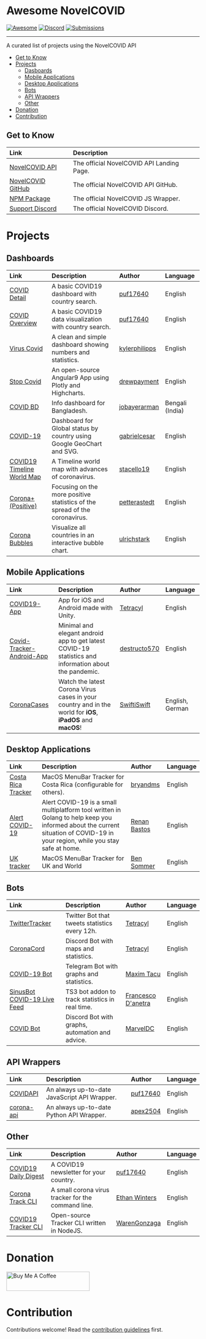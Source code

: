 # Awesome NovelCOVID 
[![Awesome](https://cdn.rawgit.com/sindresorhus/awesome/d7305f38d29fed78fa85652e3a63e154dd8e8829/media/badge.svg)](https://github.com/sindresorhus/awesome) [![Discord](https://img.shields.io/discord/689535536934813823?label=Discord)](https://discord.gg/eA4EHjF) [![Submissions](https://img.shields.io/github/issues-pr/puf17640/awesome-novelcovid?label=Submissions)](https://github.com/puf17640/awesome-novelcovid/pulls)
<hr>
<p>A curated list of projects using the NovelCOVID API</p>

- [Get to Know](#get-to-know)
- [Projects](#projects)
  - [Dasboards](#dashboards)
  - [Mobile Applications](#mobile-applications)
  - [Desktop Applications](#desktop-applications)
  - [Bots](#bots)
  - [API Wrappers](#api-wrappers)
  - [Other](#other)
- [Donation](#donation)
- [Contribution](#contribution)


## Get to Know

| Link  | Description  |
|:------|:-------------|
| [NovelCOVID API](https://disease.sh) | The official NovelCOVID API Landing Page. |
| [NovelCOVID GitHub](https://github.com/novelcovid/API) | The official NovelCOVID API GitHub. |
| [NPM Package](https://npmjs.com/novelcovid) | The official NovelCOVID JS Wrapper. |
| [Support Discord](https://discord.gg/EvbMshU) | The official NovelCOVID Discord. |

# Projects

## Dashboards

| Link  | Description  | Author | Language |
|:------|:-------------|:-------|:---------|
| [COVID Detail](https://coviddetail.com) | A basic COVID19 dashboard with country search. | [puf17640](https://github.com/puf17640) | English
| [COVID Overview](https://covidoverview.com) | A basic COVID19 data visualization with country search. | [puf17640](https://github.com/puf17640) | English
| [Virus Covid](https://viruscovid.tech) | A clean and simple dashboard showing numbers and statistics. | [kylerphilipps](https://github.com/kylerphillips) | English
| [Stop Covid](https://github.com/drewpayment/covid-19) | An open-source Angular9 App using Plotly and Highcharts. | [drewpayment](https://github.com/drewpayment) | English
| [COVID BD](https://github.com/jobayerarman/covidbd) | Info dashboard for Bangladesh. | [jobayerarman](https://github.com/jobayerarman) | Bengali (India)
| [COVID-19](https://github.com/gabrielcesar/covid) | Dashboard for Global status by country using Google GeoChart and SVG. | [gabrielcesar](https://github.com/gabrielcesar) | English
| [COVID19 Timeline World Map](https://s3.amazonaws.com/covid20.today/index.html) | A Timeline world map with advances of coronavirus. | [stacello19](https://github.com/stacello19) | English
| [Corona+ (Positive)](https://petterastedt.github.io/coronaplus/) | Focusing on the more positive statistics of the spread of the coronavirus. | [petterastedt](https://github.com/petterastedt) | English
| [Corona Bubbles](https://coronabubbles.net/) | Visualize all countries in an interactive bubble chart. | [ulrichstark](https://github.com/ulrichstark) | English

## Mobile Applications

| Link  | Description  | Author | Language |
|:------|:-------------|:-------|:---------|
| [COVID19-App](https://github.com/Tetracyl/COVID19-App) | App for iOS and Android made with Unity. | [Tetracyl](https://github.com/Tetracyl) | English
| [Covid-Tracker-Android-App](https://github.com/destructo570/CovidTracker) | Minimal and elegant android app to get latest COVID-19 statistics and information about the pandemic. | [destructo570](https://github.com/destructo570) | English
| [CoronaCases](https://github.com/SwiftiSwift/CoronaCases) | Watch the latest Corona Virus cases in your country and in the world for **iOS**, **iPadOS** and **macOS**!  | [SwiftiSwift](https://github.com/SwiftiSwift) | English, German

## Desktop Applications

| Link  | Description  | Author | Language |
|:------|:-------------|:-------|:---------|
| [Costa Rica Tracker](https://github.com/bryandms/covid-19costaricatracker) | MacOS MenuBar Tracker for Costa Rica (configurable for others). | [bryandms](https://github.com/bryandms) | English
| [Alert COVID-19](https://github.com/renanbastos93/alertcovid19) | Alert COVID-19 is a small multiplatform tool written in Golang to help keep you informed about the current situation of COVID-19 in your region, while you stay safe at home. | [Renan Bastos](https://github.com/renanbastos93) | English
| [UK tracker](https://github.com/benjamin-sommer/covid-19-uk-tracker) | MacOS MenuBar Tracker for UK and World | [Ben Sommer](https://github.com/benjamin-sommer) | English

## Bots

| Link  | Description  | Author | Language |
|:------|:-------------|:-------|:---------|
| [TwitterTracker](https://github.com/Tetracyl/CoronavirusTwitterTracker) | Twitter Bot that tweets statistics every 12h. | [Tetracyl](https://github.com/Tetracyl) | English
| [CoronaCord](https://github.com/Tetracyl/CoronaCord) | Discord Bot with maps and statistics. | [Tetracyl](https://github.com/Tetracyl) | English
| [COVID-19 Bot](https://github.com/tmxak/telegram-covid19) | Telegram Bot with graphs and statistics. | [Maxim Tacu](https://github.com/tmxak) | English
| [SinusBot COVID-19 Live Feed](https://forum.sinusbot.com/resources/covid-19-live-feed.482/) | TS3 bot addon to track statistics in real time.  | [Francesco D'anetra](https://github.com/devdanetra) | English
| [COVID Bot](https://gist.github.com/MarvelDC/94a65655cd8007be167d6359f4a0d2d8) | Discord Bot with graphs, automation and advice. | [MarvelDC](https://github.com/MarvelDC) | English

## API Wrappers

| Link  | Description  | Author | Language |
|:------|:-------------|:-------|:---------|
| [COVIDAPI](https://npmjs.com/covidapi) | An always up-to-date JavaScript API Wrapper. | [puf17640](https://github.com/puf17640) | English
| [corona-api](https://pypi.org/project/corona-api) | An always up-to-date Python API Wrapper. | [apex2504](https://github.com/apex2504) | English

## Other

| Link  | Description  | Author | Language |
|:------|:-------------|:-------|:---------|
| [COVID19 Daily Digest](https://covid19dailydigest.com) | A COVID19 newsletter for your country. | [puf17640](https://github.com/puf17640) | English
| [Corona Track CLI](https://www.npmjs.com/package/coronatrack) | A small corona virus tracker for the command line. | [Ethan Winters](https://github.com/ebwinters) | English
| [COVID19 Tracker CLI](https://github.com/trackercli/covid19-tracker-cli) | Open-source Tracker CLI written in NodeJS. | [WarenGonzaga](https://github.com/WarenGonzaga) | English

# Donation

<a href="https://www.buymeacoffee.com/covidapi/shop" target="_blank"><img src="https://cdn.buymeacoffee.com/buttons/default-black.png" alt="Buy Me A Coffee" width="217" height="50"></a>

# Contribution
Contributions welcome! 
Read the [contribution guidelines](https://github.com/puf17640/awesome-novelcovid/blob/master/CONTRIBUTING.md) first.
